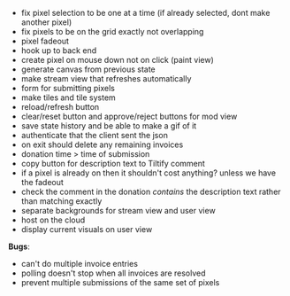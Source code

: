 * fix pixel selection to be one at a time (if already selected, dont make another pixel)
* fix pixels to be on the grid exactly not overlapping
* pixel fadeout
* hook up to back end
* create pixel on mouse down not on click (paint view)
* generate canvas from previous state
* make stream view that refreshes automatically
* form for submitting pixels
* make tiles and tile system
* reload/refresh button
* clear/reset button and approve/reject buttons for mod view
* save state history and be able to make a gif of it
* authenticate that the client sent the json
* on exit should delete any remaining invoices
* donation time > time of submission
* copy button for description text to Tiltify comment
* if a pixel is already on then it shouldn't cost anything? unless we have the fadeout
* check the comment in the donation *contains* the description text rather than matching exactly
* separate backgrounds for stream view and user view
* host on the cloud
* display current visuals on user view

**Bugs**:
* can't do multiple invoice entries
* polling doesn't stop when all invoices are resolved
* prevent multiple submissions of the same set of pixels